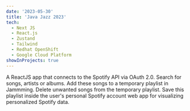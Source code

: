```yaml
---
date: '2023-05-30'
title: 'Java Jazz 2023'
tech:
  - Next JS
  - React.js
  - Zustand
  - Tailwind
  - Redhat OpenShift
  - Google Cloud Platform
showInProjects: true
---
```


A ReactJS app that connects to the Spotify API via OAuth 2.0. Search for songs, artists or albums. Add these songs to a temporary playlist in Jammming. Delete unwanted songs from the temporary playlist. Save this playlist inside the user's personal Spotify account web app for visualizing personalized Spotify data.
